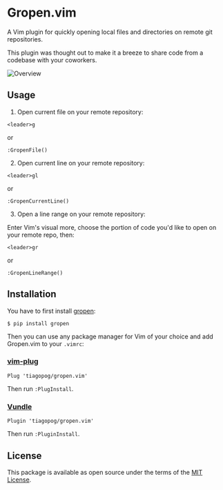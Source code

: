 Gropen.vim
=============

A Vim plugin for quickly opening local files and directories on remote git
repositories.

This plugin was thought out to make it a breeze to share code
from a codebase with your coworkers.

![Overview](./overview.gif)

Usage
-----

1) Open current file on your remote repository:

```vim
<leader>g
```

or

```vim
:GropenFile()
```

2) Open current line on your remote repository:

```vim
<leader>gl
```

or

```vim
:GropenCurrentLine()
```

3) Open a line range on your remote repository:

Enter Vim's visual more, choose the portion of code you'd like
to open on your remote repo, then:

```vim
<leader>gr
```

or

```vim
:GropenLineRange()
```

Installation
------------

You have to first install [gropen](https://github.com/tiagopog/gropen):

```shell
$ pip install gropen
```

Then you can use any package manager for Vim of your choice and add Gropen.vim to your `.vimrc`:


### [vim-plug](https://github.com/junegunn/vim-plug)

```vim
Plug 'tiagopog/gropen.vim'
```

Then run `:PlugInstall`.

### [Vundle](https://github.com/VundleVim/Vundle.vim)

```vim
Plugin 'tiagopog/gropen.vim'
```

Then run `:PluginInstall`.

License
-------

This package is available as open source under the terms of the [MIT License](https://opensource.org/licenses/MIT).
